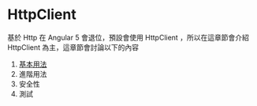# HttpClient

基於 Http 在 Angular 5 會退位，預設會使用 HttpClient ，所以在這章節會介紹 HttpClient 為主，這章節會討論以下的內容

1. [基本用法](httpclient-basic.md)
2. 進階用法 
3. 安全性
4. 測試